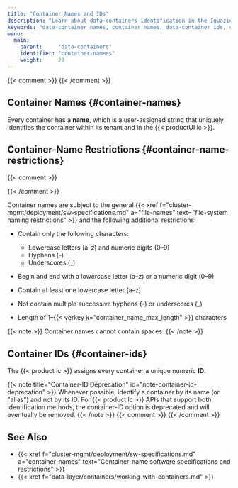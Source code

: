 ```yaml
---
title: "Container Names and IDs"
description: "Learn about data-containers identification in the Iguazio MLOps Platform using container names and IDs."
keywords: "data-container names, container names, data-container ids, container ids, container-name restrictions, naming restrictions"
menu:
  main:
    parent:     "data-containers"
    identifier: "container-namess"
    weight:     20
---
```

{{< comment >}}<!-- [SITE-RESTRUCT] Replaces content previously found in
  concepts/containers-collections-objects.md. -->
{{< /comment >}}

<!-- //////////////////////////////////////// -->
## Container Names {#container-names}

Every container has a **name**, which is a user-assigned string that uniquely identifies the container within its tenant and in the {{< productUI lc >}}.

<!-- //////////////////////////////////////// -->
## Container-Name Restrictions {#container-name-restrictions}
{{< comment >}}<!--  -->
<!-- [IntInfo] (sharonl) (23.4.18)
- See DOC Task IG-7463 for which we edited this section, and related v1.7.0 DOC
  task IG-7464 for Requirement IG-7308 to make container names
  case-insensitive; (this might not be done in time for v1.7.0).
- The container-name restrictions are also documented in the
  sw-specifications.md specs page (see "#attribute-names").
-->
{{< /comment >}}

Container names are subject to the general {{< xref f="cluster-mgmt/deployment/sw-specifications.md" a="file-names" text="file-system naming restrictions" >}} and the following additional restrictions:

- Contain only the following characters:

    - Lowercase letters (a&ndash;z) and numeric digits (0&ndash;9)
    - Hyphens (-)
    - Underscores (_)
- Begin and end with a lowercase letter (a&ndash;z) or a numeric digit (0&ndash;9)
- Contain at least one lowercase letter (a&ndash;z)
- Not contain multiple successive hyphens (-) or underscores (_)
- Length of 1&ndash;{{< verkey k="container_name_max_length" >}} characters

{{< note >}}
Container names cannot contain spaces.
{{< /note >}}

<!-- //////////////////////////////////////// -->
## Container IDs {#container-ids}

The {{< product lc >}} assigns every container a unique numeric **ID**.

{{< note title="Container-ID Deprecation" id="note-container-id-deprecation" >}}
Whenever possible, identify a container by its name (or "alias") and not by its ID.
For {{< product lc >}} APIs that support both identification methods, the container-ID option is deprecated and will eventually be removed.
{{< /note >}}
{{< comment >}}<!-- (sharonl) The text-container-name-not-container-id-note
  shortcode is used to refer to this note from other pages. -->
{{< /comment >}}

<!-- //////////////////////////////////////// -->
## See Also

- {{< xref f="cluster-mgmt/deployment/sw-specifications.md" a="container-names" text="Container-name software specifications and restrictions" >}}
- {{< xref f="data-layer/containers/working-with-containers.md" >}}

